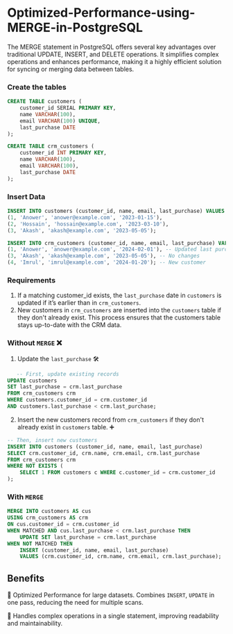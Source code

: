 # Optimized-Performance-using-MERGE-in-PostgreSQL 
The MERGE statement in PostgreSQL offers several key advantages over traditional UPDATE, INSERT, and DELETE operations. It simplifies complex operations and enhances performance, making it a highly efficient solution for syncing or merging data between tables.

### Create the tables 
```sql
CREATE TABLE customers (
    customer_id SERIAL PRIMARY KEY,
    name VARCHAR(100),
    email VARCHAR(100) UNIQUE,
    last_purchase DATE
);

CREATE TABLE crm_customers (
    customer_id INT PRIMARY KEY,
    name VARCHAR(100),
    email VARCHAR(100),
    last_purchase DATE
);
```

### Insert Data 
```sql
INSERT INTO customers (customer_id, name, email, last_purchase) VALUES
(1, 'Anower', 'anower@example.com', '2023-01-15'),
(2, 'Hossain', 'hossain@example.com', '2023-03-10'),
(3, 'Akash', 'akash@example.com', '2023-05-05');

INSERT INTO crm_customers (customer_id, name, email, last_purchase) VALUES
(1, 'Anower', 'anower@example.com', '2024-02-01'), -- Updated last purchase date
(3, 'Akash', 'akash@example.com', '2023-05-05'), -- No changes
(4, 'Imrul', 'imrul@example.com', '2024-01-20'); -- New customer

```

### Requirements 

1. If a matching customer_id exists, the `last_purchase` date in `customers` is updated if it’s earlier than in `crm_customers`.
2. New customers in `crm_customers` are inserted into the `customers` table if they don't already exist. This process ensures that the customers table stays up-to-date with the CRM data.


### Without `MERGE` ❌

1. Update the `last_purchase` 🛠️

```sql
   -- First, update existing records
UPDATE customers
SET last_purchase = crm.last_purchase
FROM crm_customers crm
WHERE customers.customer_id = crm.customer_id
AND customers.last_purchase < crm.last_purchase;
```

2. Insert the new customers record from `crm_customers` if they don't already exist in `customers` table. ➕

```sql
-- Then, insert new customers
INSERT INTO customers (customer_id, name, email, last_purchase)
SELECT crm.customer_id, crm.name, crm.email, crm.last_purchase
FROM crm_customers crm
WHERE NOT EXISTS (
    SELECT 1 FROM customers c WHERE c.customer_id = crm.customer_id
);
```

### With `MERGE` 

```sql
MERGE INTO customers AS cus
USING crm_customers AS crm
ON cus.customer_id = crm.customer_id
WHEN MATCHED AND cus.last_purchase < crm.last_purchase THEN
    UPDATE SET last_purchase = crm.last_purchase
WHEN NOT MATCHED THEN 
    INSERT (customer_id, name, email, last_purchase)
    VALUES (crm.customer_id, crm.name, crm.email, crm.last_purchase);
```

## Benefits 
🔹 Optimized Performance for large datasets. Combines `INSERT`, `UPDATE` in one pass, reducing the need for multiple scans.

🔹 Handles complex operations in a single statement, improving readability and maintainability.



